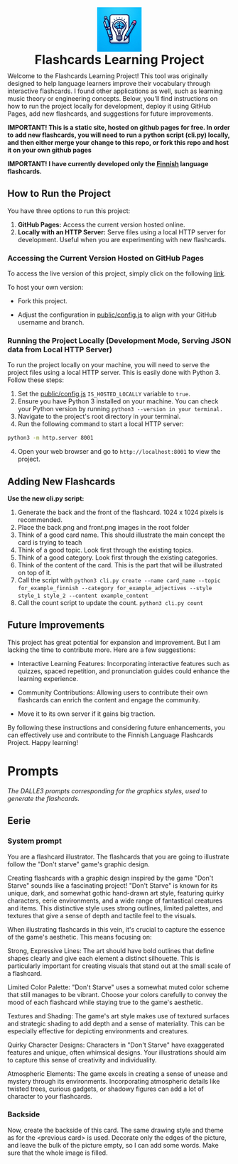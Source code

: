 <h1 align="center" style="line-height: 1; margin: 0; padding: 0;">
  <img src="./public/assets/logo/logo.jpeg" alt="Logo" width="100" height="100"><br>
  Flashcards Learning Project
</h1>

Welcome to the Flashcards Learning Project! This tool was originally designed to help language learners improve their vocabulary through interactive flashcards. I found other applications as well, such as learning music theory or engineering concepts. Below, you'll find instructions on how to run the project locally for development, deploy it using GitHub Pages, add new flashcards, and suggestions for future improvements.

**IMPORTANT! This is a static site, hosted on github pages for free. In order to add new flashcards,
you will need to run a python script (cli.py) locally, and then either merge your change to this repo, or fork this repo and host it on your own github pages**

**IMPORTANT! I have currently developed only the [Finnish](https://doruirimescu.github.io/flashcards/public/flashcard.html?type=adjectives&topic=finnish&randomize=true&style=eerie) language flashcards.**

## How to Run the Project

You have three options to run this project:
1. **GitHub Pages:** Access the current version hosted online.
2. **Locally with an HTTP Server:** Serve files using a local HTTP server for development. Useful when you are experimenting with new flashcards.


### Accessing the Current Version Hosted on GitHub Pages
To access the live version of this project, simply click on the following [link](https://doruirimescu.github.io/flashcards/index.html).

To host your own version:
* Fork this project.

* Adjust the configuration in [public/config.js](public/config.js) to align with your GitHub username and branch.

### Running the Project Locally (Development Mode, Serving JSON data from Local HTTP Server)

To run the project locally on your machine, you will need to serve the project files using a local HTTP server. This is easily done with Python 3. Follow these steps:

1. Set the [public/config.js](public/config.js) `IS_HOSTED_LOCALLY` variable to `true`.
2. Ensure you have Python 3 installed on your machine. You can check your Python version by running `python3 --version in your terminal.`
3. Navigate to the project's root directory in your terminal.
4. Run the following command to start a local HTTP server:

```bash
python3 -m http.server 8001
```
4. Open your web browser and go to `http://localhost:8001` to view the project.


## Adding New Flashcards
**Use the new cli.py script:**
1. Generate the back and the front of the flashcard. 1024 x 1024 pixels is recommended.
2. Place the back.png and front.png images in the root folder
3. Think of a good card name. This should illustrate the main concept the card is trying to teach
4. Think of a good topic. Look first through the existing topics.
5. Think of a good category. Look first through the existing categories.
6. Think of the content of the card. This is the part that will be illustrated on top of it.
7. Call the script with `python3 cli.py create --name card_name --topic for_example_finnish --category for_example_adjectives --style style_1 style_2 --content example_content`
8. Call the count script to update the count. `python3 cli.py count`

## Future Improvements
This project has great potential for expansion and improvement. But I am lacking the time to contribute more. Here are a few suggestions:

* Interactive Learning Features: Incorporating interactive features such as quizzes, spaced repetition, and pronunciation guides could enhance the learning experience.

* Community Contributions: Allowing users to contribute their own flashcards can enrich the content and engage the community.

* Move it to its own server if it gains big traction.

By following these instructions and considering future enhancements, you can effectively use and contribute to the Finnish Language Flashcards Project. Happy learning!

# Prompts
*The DALLE3 prompts corresponding for the graphics styles, used to generate the flashcards.*

## Eerie

### System prompt
You are a flashcard illustrator. The flashcards that you are going to illustrate follow the "Don't starve" game's graphic design.

Creating flashcards with a graphic design inspired by the game "Don't Starve" sounds like a fascinating project! "Don't Starve" is known for its unique, dark, and somewhat gothic hand-drawn art style, featuring quirky characters, eerie environments, and a wide range of fantastical creatures and items. This distinctive style uses strong outlines, limited palettes, and textures that give a sense of depth and tactile feel to the visuals.

When illustrating flashcards in this vein, it's crucial to capture the essence of the game's aesthetic. This means focusing on:

Strong, Expressive Lines: The art should have bold outlines that define shapes clearly and give each element a distinct silhouette. This is particularly important for creating visuals that stand out at the small scale of a flashcard.

Limited Color Palette: "Don't Starve" uses a somewhat muted color scheme that still manages to be vibrant. Choose your colors carefully to convey the mood of each flashcard while staying true to the game's aesthetic.

Textures and Shading: The game's art style makes use of textured surfaces and strategic shading to add depth and a sense of materiality. This can be especially effective for depicting environments and creatures.

Quirky Character Designs: Characters in "Don't Starve" have exaggerated features and unique, often whimsical designs. Your illustrations should aim to capture this sense of creativity and individuality.

Atmospheric Elements: The game excels in creating a sense of unease and mystery through its environments. Incorporating atmospheric details like twisted trees, curious gadgets, or shadowy figures can add a lot of character to your flashcards.

### Backside
Now, create the backside of this card. The same drawing style and theme as for the \<previous card\> is used. Decorate only the edges of the picture, and leave the bulk of the picture empty, so I can add some words. Make sure that the whole image is filled.
